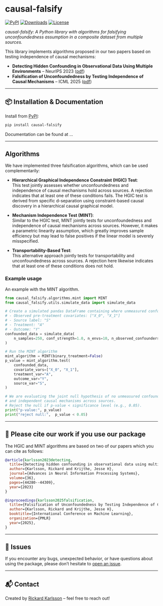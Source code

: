 # causal-falsify

[![PyPI](https://img.shields.io/pypi/v/causal-falsify.svg)](https://pepy.tech/projects/causal-falsify)
[![Downloads](https://pepy.tech/projects/causal-falsify)](https://pepy.tech/project/causal-falsify)
[![License](https://img.shields.io/pypi/l/causal-falsify)](./LICENSE)

*causal-falsify: A Python library with algorithms for falsifying unconfoundedness assumption in a composite dataset from multiple sources.*

This library implements algorithms proposed in our two papers based on testing independence of causal mechanisms:

- **Detecting Hidden Confounding in Observational Data Using Multiple Environments** – NeurIPS 2023 ([pdf](https://arxiv.org/abs/2205.13935))  
- **Falsification of Unconfoundedness by Testing Independence of Causal Mechanisms** – ICML 2025 ([pdf](https://arxiv.org/abs/2502.06231))

---

## 📦 Installation & Documentation

Install from [PyPI](https://pypi.org/project/causal-falsify/):

```bash
pip install causal-falsify
```

Documentation can be found at ...

---

## Algorithms

We have implemented three falsification algorithms, which can be used complementarily:

- **Hierarchical Graphical Independence Constraint (HGIC) Test**:  
  This test jointly assesses whether unconfoundedness and independence of causal mechanisms hold across sources. A rejection indicates that at least one of these conditions fails. The HGIC test is derived from specific d-separation using constraint-based causal discovery in a hierarchical causal graphical model.

- **Mechanism Independence Test (MINT)**:  
  Similar to the HGIC test, MINT jointly tests for unconfoundedness and independence of causal mechanisms across sources. However, it makes a parametric linearity assumption, which greatly improves sample efficiency but may lead to false positives if the linear model is severely misspecified.

- **Transportability-Based Test**:  
  This alternative approach jointly tests for transportability and unconfoundedness across sources. A rejection here likewise indicates that at least one of these conditions does not hold.

### Example usage

An example with the MINT algorithm.

```python
from causal_falsify.algorithms.mint import MINT
from causal_falsify.utils.simulate_data import simulate_data

# Create a simulated pandas DataFrame containing where unmeasured confounding is present:
# - Observed pre-treatment covariates: ["X_0", "X_1"]
# - Source label: "S"
# - Treatment: "A"
# - Outcome: "Y"
confounded_data = simulate_data(
    n_samples=250, conf_strength=1.0, n_envs=10, n_observed_confounders=2
)

# Run the MINT algorithm
mint_algorithm = MINT(binary_treatment=False)
p_value = mint_algorithm.test(
    confounded_data,
    covariate_vars=["X_0", "X_1"],
    treatment_var="A",
    outcome_var="Y",
    source_var="S",
)

# We are evaluating the joint null hypothesis of no unmeasured confounding 
# and independent causal mechanisms across sources.
# Reject the null if p-value < significance level (e.g., 0.05).
print("p-value:", p_value)
print("reject null:",  p_value < 0.05)

```

---

## 📄 Please cite our work if you use our package

The HGIC and MINT algorithms are based on two of our papers which you can cite as follows:

```bibtex
@article{karlsson2023detecting,
  title={Detecting hidden confounding in observational data using multiple environments},
  author={Karlsson, Rickard and Krijthe, Jesse H},
  journal={Advances in Neural Information Processing Systems},
  volume={36},
  pages={44280--44309},
  year={2023}
}

@inproceedings{karlsson2025falsification,
  title={Falsification of Unconfoundedness by Testing Independence of Causal Mechanisms},
  author={Karlsson, Rickard and Krijthe, Jesse H},
  booktitle={International Conference on Machine Learning},
  organization={PMLR}
  year={2025},
}
```

---

## 🐛 Issues

If you encounter any bugs, unexpected behavior, or have questions about using the package, please don’t hesitate to [open an issue](https://github.com/RickardKarl/causal-falsify/issues).  

---

## 📬 Contact

Created by [Rickard Karlsson](https://rickardkarlsson.com) – feel free to reach out!
